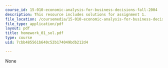 ```yaml
---
course_id: 15-010-economic-analysis-for-business-decisions-fall-2004
description: This resource includes solutions for assignment 1.
file_location: /coursemedia/15-010-economic-analysis-for-business-decisions-fall-2004/7cbb485561b640c52b174049bdb212d4_homework_01_sol.pdf
file_type: application/pdf
layout: pdf
title: homework_01_sol.pdf
type: course
uid: 7cbb485561b640c52b174049bdb212d4

---
```

None